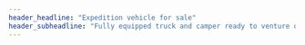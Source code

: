 ```yaml
---
header_headline: "Expedition vehicle for sale"
header_subheadline: "Fully equipped truck and camper ready to venture off road"
---
```

